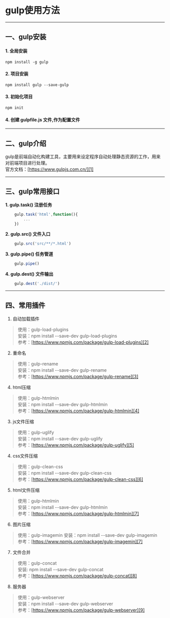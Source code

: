 # **gulp使用方法**

---

## **一、gulp安装**
#### 1. 全局安装<br/>
    npm install -g gulp
#### 2. 项目安装<br/>
    npm install gulp --save-gulp
#### 3. 初始化项目<br/>
    npm init
#### 4. 创建 gulpfile.js 文件,作为配置文件

---
## **二、gulp介绍**
gulp是前端自动化构建工具，主要用来设定程序自动处理静态资源的工作，用来对前端项目进行处理。<br/>
官方文档：[https://www.gulpjs.com.cn/][1]

---
## **三、gulp常用接口**
 **1. gulp.task() 注册任务**
```javascript
    gulp.task('html',function(){
        ...
    })
```

 **2. gulp.src() 文件入口**
```javascript
    gulp.src('src/**/*.html')
```

 **3. gulp.pipe() 任务管道**
```javascript
    gulp.pipe()
```

 **4. gulp.dest() 文件输出**
```javascript
    gulp.dest('./dist/')
```


------------
## **四、常用插件**
1. 自动加载插件
>使用：gulp-load-plugins<br/>
>安装：npm install --save-dev gulp-load-plugins<br/>
>参考：[https://www.npmjs.com/package/gulp-load-plugins][2]<br/>

2. 重命名
>使用：gulp-rename<br/>
>安装：npm install --save-dev gulp-rename<br/>
>参考：[https://www.npmjs.com/package/gulp-rename][3]<br/>

4. html压缩
>使用：gulp-htmlmin<br/>
>安装：npm install --save-dev gulp-htmlmin<br/>
>参考：[https://www.npmjs.com/package/gulp-htmlmin][4]<br/>

3. js文件压缩
>使用：gulp-uglify<br/>
>安装：npm install --save-dev gulp-uglify<br/>
>参考：[https://www.npmjs.com/package/gulp-uglify][5]<br/>

4. css文件压缩
>使用：gulp-clean-css<br/>
>安装：npm install --save-dev gulp-clean-css<br/>
>参考：[https://www.npmjs.com/package/gulp-clean-css][6]<br/>

5. html文件压缩
>使用：gulp-htmlmin<br/>
>安装：npm install --save-dev gulp-htmlmin<br/>
>参考：[https://www.npmjs.com/package/gulp-htmlmin][7]

6. 图片压缩
>使用：gulp-imagemin
>安装：npm install --save-dev gulp-imagemin<br/>
>参考：[https://www.npmjs.com/package/gulp-imagemin][7]<br/>

7. 文件合并
>使用：gulp-concat<br/>
>安装: npm install --save-dev gulp-concat<br/>
>参考：[https://www.npmjs.com/package/gulp-concat][8]<br/>

8. 服务器
>使用：gulp-webserver<br/>
>安装：npm install --save-dev gulp-webserver<br/>
>参考：[https://www.npmjs.com/package/gulp-webserver][9]<br/>


  [1]: https://www.gulpjs.com.cn/
  [2]: https://www.npmjs.com/package/gulp-load-plugins
  [3]: https://www.npmjs.com/package/gulp-rename
  [4]: https://www.npmjs.com/package/gulp-htmlmin
  [5]: https://www.npmjs.com/package/gulp-uglify
  [6]: https://www.npmjs.com/package/gulp-clean-css
  [7]: https://www.npmjs.com/package/gulp-htmlmin
  [8]: https://www.npmjs.com/package/gulp-imagemin
  [9]: https://www.npmjs.com/package/gulp-concat
  [10]: https://www.npmjs.com/package/gulp-webserver